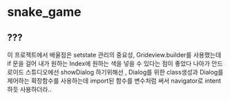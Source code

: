 # snake_game

## ???
이 프로젝트에서 배울점은 setstate 관리의 중요성, Grideview.builder를 사용했는데 if 문을 걸어 내가 원하는 Index에 원하는 색을 넣을 수 있다는 점이 좋았다
나아가 안드로이드 스튜디오에선 showDialog 하기위해선 ,
Dialog를 위한 class생성과 Dialog를 제어하는 확장함수를 사용하는데 import된 함수를 변수처럼 써서 navigator로 intent하듯 사용하더라..
